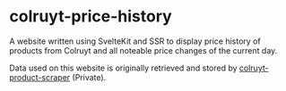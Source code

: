 # colruyt-price-history

A website written using SvelteKit and SSR to display price history of products from Colruyt and all noteable price changes of the current day.

Data used on this website is originally retrieved and stored by [colruyt-product-scraper](https://github.com/BelgianNoise/colruyt-products-scraper) (Private).
